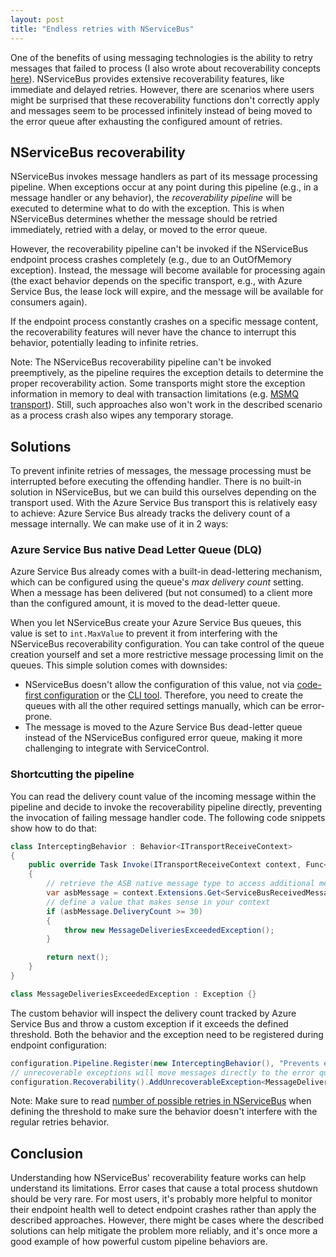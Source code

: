```yaml
---
layout: post
title: "Endless retries with NServiceBus"
---
```


One of the benefits of using messaging technologies is the ability to retry messages that failed to process (I also wrote about recoverability concepts [here](https://docs.particular.net/architecture/recoverability)). NServiceBus provides extensive recoverability features, like immediate and delayed retries. However, there are scenarios where users might be surprised that these recoverability functions don't correctly apply and messages seem to be processed infinitely instead of being moved to the error queue after exhausting the configured amount of retries.

## NServiceBus recoverability

NServiceBus invokes message handlers as part of its message processing pipeline. When exceptions occur at any point during this pipeline (e.g., in a message handler or any behavior), the *recoverability pipeline* will be executed to determine what to do with the exception. This is when NServiceBus determines whether the message should be retried immediately, retried with a delay, or moved to the error queue. 

However,  the recoverability pipeline can't be invoked if the NServiceBus endpoint process crashes completely (e.g., due to an OutOfMemory exception). Instead, the message will become available for processing again (the exact behavior depends on the specific transport, e.g., with Azure Service Bus, the lease lock will expire, and the message will be available for consumers again).

If the endpoint process constantly crashes on a specific message content, the recoverability features will never have the chance to interrupt this behavior, potentially leading to infinite retries.

Note: The NServiceBus recoverability pipeline can't be invoked preemptively, as the pipeline requires the exception details to determine the proper recoverability action. Some transports might store the exception information in memory to deal with transaction limitations (e.g. [MSMQ transport](https://github.com/Particular/NServiceBus.Transport.Msmq/blob/master/src/NServiceBus.Transport.Msmq/SendsAtomicWithReceiveNativeTransactionStrategy.cs#L84)). Still, such approaches also won't work in the described scenario as a process crash also wipes any temporary storage.

## Solutions

To prevent infinite retries of messages, the message processing must be interrupted before executing the offending handler. There is no built-in solution in NServiceBus, but we can build this ourselves depending on the transport used. With the Azure Service Bus transport this is relatively easy to achieve: Azure Service Bus already tracks the delivery count of a message internally. We can make use of it in 2 ways:

### Azure Service Bus native Dead Letter Queue (DLQ)

Azure Service Bus already comes with a built-in dead-lettering mechanism, which can be configured using the queue's *max delivery count* setting. When a message has been delivered (but not consumed) to a client more than the configured amount, it is moved to the dead-letter queue.

When you let NServiceBus create your Azure Service Bus queues, this value is set to `int.MaxValue` to prevent it from interfering with the NServiceBus recoverability configuration. You can take control of the queue creation yourself and set a more restrictive message processing limit on the queues. This simple solution comes with downsides:

* NServiceBus doesn't allow the configuration of this value, not via [code-first configuration](https://docs.particular.net/transports/azure-service-bus/configuration) or the [CLI tool](https://docs.particular.net/transports/azure-service-bus/operational-scripting). Therefore, you need to create the queues with all the other required settings manually, which can be error-prone.
* The message is moved to the Azure Service Bus dead-letter queue instead of the NServiceBus configured error queue, making it more challenging to integrate with ServiceControl.

### Shortcutting the pipeline

You can read the delivery count value of the incoming message within the pipeline and decide to invoke the recoverability pipeline directly, preventing the invocation of failing message handler code. The following code snippets show how to do that:

```csharp
class InterceptingBehavior : Behavior<ITransportReceiveContext>
{
    public override Task Invoke(ITransportReceiveContext context, Func<Task> next)
    {
        // retrieve the ASB native message type to access additional message metadata
        var asbMessage = context.Extensions.Get<ServiceBusReceivedMessage>();
        // define a value that makes sense in your context
        if (asbMessage.DeliveryCount >= 30)
        {
            throw new MessageDeliveriesExceededException();
        }

        return next();
    }
}

class MessageDeliveriesExceededException : Exception {}
```

The custom behavior will inspect the delivery count tracked by Azure Service Bus and throw a custom exception if it exceeds the defined threshold. Both the behavior and the exception need to be registered during endpoint configuration:

```csharp
configuration.Pipeline.Register(new InterceptingBehavior(), "Prevents endless retries due to process crashes");
// unrecoverable exceptions will move messages directly to the error queue, bypassing regular retries
configuration.Recoverability().AddUnrecoverableException<MessageDeliveriesExceededException>();
```

Note: Make sure to read [number of possible retries in NServiceBus](https://docs.particular.net/nservicebus/recoverability/#total-number-of-possible-retries) when defining the threshold to make sure the behavior doesn't interfere with the regular retries behavior.

## Conclusion

Understanding how NServiceBus' recoverability feature works can help understand its limitations. Error cases that cause a total process shutdown should be very rare. For most users, it's probably more helpful to monitor their endpoint health well to detect endpoint crashes rather than apply the described approaches. However, there might be cases where the described solutions can help mitigate the problem more reliably, and it's once more a good example of how powerful custom pipeline behaviors are.

